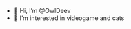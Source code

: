 - 👋 Hi, I’m @OwlDeev
- 👀 I’m interested in videogame and cats

<!---
OwlDeev/OwlDeev is a ✨ special ✨ repository because its `README.md` (this file) appears on your GitHub profile.
You can click the Preview link to take a look at your changes.
--->
